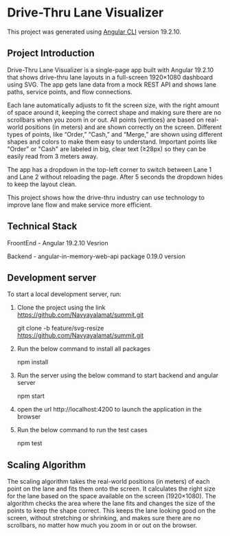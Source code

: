 # Drive-Thru Lane Visualizer 

This project was generated using [Angular CLI](https://github.com/angular/angular-cli) version 19.2.10.

## Project Introduction

Drive-Thru Lane Visualizer is a single-page app built with Angular 19.2.10 that shows drive-thru lane layouts in a full-screen 1920×1080 dashboard using SVG. The app gets lane data from a mock REST API and shows lane paths, service points, and flow connections.

Each lane automatically adjusts to fit the screen size, with the right amount of space around it, keeping the correct shape and making sure there are no scrollbars when you zoom in or out. All points (vertices) are based on real-world positions (in meters) and are shown correctly on the screen. Different types of points, like “Order,” “Cash,” and “Merge,” are shown using different shapes and colors to make them easy to understand. Important points like "Order" or "Cash" are labeled in big, clear text (≥28px) so they can be easily read from 3 meters away.

The app has a dropdown in the top-left corner to switch between Lane 1 and Lane 2 without reloading the page. After 5 seconds the dropdown hides to keep the layout clean.

This project shows how the drive-thru industry can use technology to improve lane flow and make service more efficient.

## Technical Stack

FroontEnd - Angular 19.2.10 Vesrion 

Backend - angular-in-memory-web-api package 0.19.0 version

## Development server

To start a local development server, run:

1. Clone the project using the link https://github.com/Navyayalamat/summit.git

    git clone -b feature/svg-resize https://github.com/Navyayalamat/summit.git

2. Run the below command to install all packages 
   
    npm install

3. Run the server using the below command to start backend and angular server 
   
    npm start 

4. open the url http://localhost:4200 to launch the application in the browser 

5. Run the below command to run the test cases 
   
    npm test

## Scaling Algorithm

The scaling algorithm takes the real-world positions (in meters) of each point on the lane and fits them onto the screen. It calculates the right size for the lane based on the space available on the screen (1920×1080). The algorithm checks the area where the lane fits and changes the size of the points to keep the shape correct. This keeps the lane looking good on the screen, without stretching or shrinking, and makes sure there are no scrollbars, no matter how much you zoom in or out on the browser.


